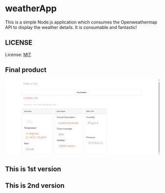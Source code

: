 # weatherApp
This is a simple Node.js application which consumes the Openweathermap API to display the weather details. It is consumable and fantastic!

## LICENSE

License: [MIT](licencse)

## Final product

![Final Image](finalImage.png)


## This is 1st version

## This is 2nd version